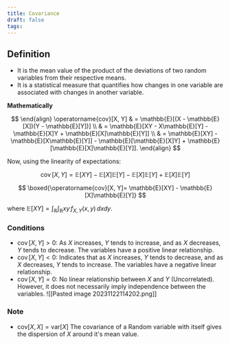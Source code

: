 ```yaml
---
title: Covariance
draft: false
tags:
---
```

## **Definition**
- It is the mean value of the product of the deviations of two random variables from their respective means. 
- It is a statistical measure that quantifies how changes in one variable are associated with changes in another variable. 

**Mathematically**


$$
\end{align} \operatorname{cov}[X, Y] & = \mathbb{E}[(X - \mathbb{E}[X])(Y - \mathbb{E}[Y])] \\ & = \mathbb{E}[XY - X\mathbb{E}[Y] - \mathbb{E}[X]Y + \mathbb{E}[X]\mathbb{E}[Y]] \\ & = \mathbb{E}[XY] - \mathbb{E}[X\mathbb{E}[Y]] - \mathbb{E}[\mathbb{E}[X]Y] + \mathbb{E}[\mathbb{E}[X]\mathbb{E}[Y]]. \end{align}
$$

Now, using the linearity of expectations:

$$
\operatorname{cov}[X, Y]  = \mathbb{E}[XY] - \mathbb{E}[X]\mathbb{E}[Y] - \mathbb{E}[X]\mathbb{E}[Y] + \mathbb{E}[X]\mathbb{E}[Y]
$$


$$
\boxed{\operatorname{cov}[X, Y]= \mathbb{E}[XY] - \mathbb{E}[X]\mathbb{E}[Y]}
$$


where $\mathbb{E}[X Y]=\int_{\mathbb{R}} \int_{\mathbb{R}} x y \, f_{X, Y}(x, y) \, d x d y$. 
### Conditions
- $\operatorname{cov}[X, Y] > 0:$ As $X$ increases, $Y$ tends to increase, and as $X$ decreases, $Y$ tends to decrease. The variables have a positive linear relationship.
- $\operatorname{cov}[X, Y] < 0:$ Indicates that as $X$ increases, $Y$ tends to decrease, and as $X$ decreases, $Y$ tends to increase. The variables have a negative linear relationship.
- $\operatorname{cov}[X, Y] = 0:$ No linear relationship between $X$ and $Y$ (Uncorrelated). However, it does not necessarily imply independence between the variables.
	![[Pasted image 20231122114202.png]]

### Note
- $\text{cov}[X,X]=\text{var}[X]$
	The covariance of a Random variable with itself gives the dispersion of $X$ around it's mean value. 


